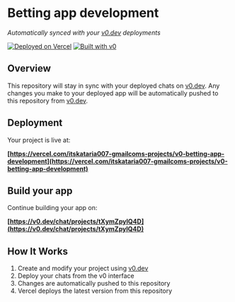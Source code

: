 # Betting app development

*Automatically synced with your [v0.dev](https://v0.dev) deployments*

[![Deployed on Vercel](https://img.shields.io/badge/Deployed%20on-Vercel-black?style=for-the-badge&logo=vercel)](https://vercel.com/itskataria007-gmailcoms-projects/v0-betting-app-development)
[![Built with v0](https://img.shields.io/badge/Built%20with-v0.dev-black?style=for-the-badge)](https://v0.dev/chat/projects/tXymZpylQ4D)

## Overview

This repository will stay in sync with your deployed chats on [v0.dev](https://v0.dev).
Any changes you make to your deployed app will be automatically pushed to this repository from [v0.dev](https://v0.dev).

## Deployment

Your project is live at:

**[https://vercel.com/itskataria007-gmailcoms-projects/v0-betting-app-development](https://vercel.com/itskataria007-gmailcoms-projects/v0-betting-app-development)**

## Build your app

Continue building your app on:

**[https://v0.dev/chat/projects/tXymZpylQ4D](https://v0.dev/chat/projects/tXymZpylQ4D)**

## How It Works

1. Create and modify your project using [v0.dev](https://v0.dev)
2. Deploy your chats from the v0 interface
3. Changes are automatically pushed to this repository
4. Vercel deploys the latest version from this repository